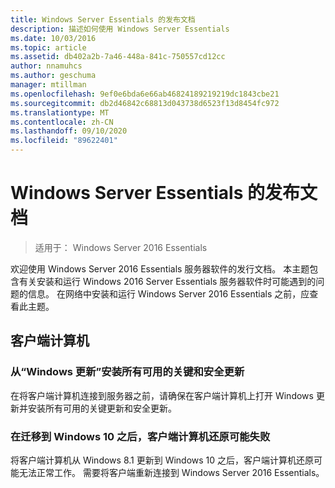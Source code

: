 ```yaml
---
title: Windows Server Essentials 的发布文档
description: 描述如何使用 Windows Server Essentials
ms.date: 10/03/2016
ms.topic: article
ms.assetid: db402a2b-7a46-448a-841c-750557cd12cc
author: nnamuhcs
ms.author: geschuma
manager: mtillman
ms.openlocfilehash: 9ef0e6bda6e66ab46824189219219dc1843cbe21
ms.sourcegitcommit: db2d46842c68813d043738d6523f13d8454fc972
ms.translationtype: MT
ms.contentlocale: zh-CN
ms.lasthandoff: 09/10/2020
ms.locfileid: "89622401"
---
```

# <a name="release-documentation-for-windows-server-essentials"></a>Windows Server Essentials 的发布文档

>适用于： Windows Server 2016 Essentials

欢迎使用 Windows Server 2016 Essentials 服务器软件的发行文档。 本主题包含有关安装和运行 Windows 2016 Server Essentials 服务器软件时可能遇到的问题的信息。 在网络中安装和运行 Windows Server 2016 Essentials 之前，应查看此主题。

## <a name="client-computers"></a>客户端计算机

### <a name="install-all-available-critical-and-security-updates-from-windows-update"></a>从“Windows 更新”安装所有可用的关键和安全更新

在将客户端计算机连接到服务器之前，请确保在客户端计算机上打开 Windows 更新并安装所有可用的关键更新和安全更新。

### <a name="client-computer-restore-may-not-succeed-after-migration-to-windows-10"></a>在迁移到 Windows 10 之后，客户端计算机还原可能失败
 将客户端计算机从 Windows 8.1 更新到 Windows 10 之后，客户端计算机还原可能无法正常工作。 需要将客户端重新连接到 Windows Server 2016 Essentials。
